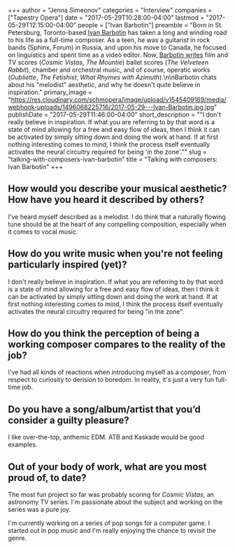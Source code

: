 +++
author = "Jenna Simeonov"
categories = "Interview"
companies = ["Tapestry Opera"]
date = "2017-05-29T10:28:00-04:00"
lastmod = "2017-05-29T12:15:00-04:00"
people = ["Ivan Barbotin"]
preamble = "Born in St. Petersburg, Toronto-based [Ivan Barbotin](/scene/people/ivan-barbotin/) has taken a long and winding road to his life as a full-time composer. As a teen, he was a guitarist in rock bands (Sphinx, Forum) in Russia, and upon his move to Canada, he focused on linguistics and spent time as a video editor. Now, [Barbotin writes](http://www.barbotin.com/projects.html) film and TV scores (*Cosmic Vistas*, *The Mountie*) ballet scores (*The Velveteen Rabbit*), chamber and orchestral music, and of course, operatic works (*Oubliette*, *The Fetishist*, *What Rhymes with Azimuth*).\n\nBarbotin chats about his \"melodist\" aesthetic, and why he doesn't quite believe in inspiration."
primary_image = "https://res.cloudinary.com/schmopera/image/upload/v1545409169/media/webhook-uploads/1496068225716/2017-05-29---Ivan-Barbotin.jpg.jpg"
publishDate = "2017-05-29T11:46:00-04:00"
short_description = "&quot;I don&#039;t really believe in inspiration. If what you are referring to by that word is a state of mind allowing for a free and easy flow of ideas, then I think it can be activated by simply sitting down and doing the work at hand. If at first nothing interesting comes to mind, I think the process itself eventually activates the neural circuitry required for being &#039;in the zone&#039;.&quot;"
slug = "talking-with-composers-ivan-barbotin"
title = "Talking with composers: Ivan Barbotin"
+++

## How would you describe your musical aesthetic? How have you heard it described by others?

I've heard myself described as a melodist. I do think that a naturally flowing tune should be at the heart of any compelling composition, especially when it comes to vocal music.

## How do you write music when you're not feeling particularly inspired (yet)?

I don't really believe in inspiration. If what you are referring to by that word is a state of mind allowing for a free and easy flow of ideas, then I think it can be activated by simply sitting down and doing the work at hand. If at first nothing interesting comes to mind, I think the process itself eventually activates the neural circuitry required for being "in the zone".

## How do you think the perception of being a working composer compares to the reality of the job?

I've had all kinds of reactions when introducing myself as a composer, from respect to curiosity to derision to boredom. In reality, it's just a very fun full-time job.

## Do you have a song/album/artist that you’d consider a guilty pleasure?

I like over-the-top, anthemic EDM. ATB and Kaskade would be good examples. 

## Out of your body of work, what are you most proud of, to date?

The most fun project so far was probably scoring for *Cosmic Vistas*, an astronomy TV series. I'm passionate about the subject and working on the series was a pure joy.

I'm currently working on a series of pop songs for a computer game. I started out in pop music and I'm really enjoying the chance to revisit the genre.

